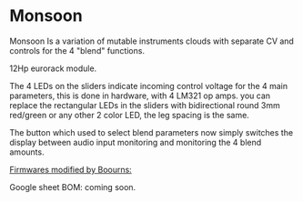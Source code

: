 # Monsoon
Monsoon Is a variation of mutable instruments clouds with separate CV and controls for the 4 "blend" functions.

12Hp eurorack module.

The 4 LEDs on the sliders indicate incoming control voltage for the 4 main parameters, this is done in hardware, with 4 LM321 op amps. you can replace the rectangular LEDs in the sliders with bidirectional round 3mm red/green or any other 2 color LED, the leg spacing is the same.

The button which used to select blend parameters now simply switches the display between audio input monitoring and monitoring the 4 blend amounts.

[Firmwares modified by Boourns:](https://github.com/boourns/eurorack/releases/tag/monsoon_firmwares_v1)

Google sheet BOM:
coming soon.




